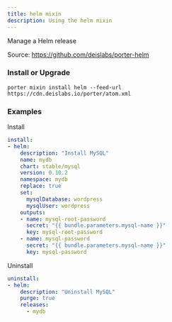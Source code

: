 ```yaml
---
title: helm mixin
description: Using the helm mixin
---
```


Manage a Helm release

Source: https://github.com/deislabs/porter-helm

### Install or Upgrade
```
porter mixin install helm --feed-url https://cdn.deislabs.io/porter/atom.xml
```

### Examples

Install

```yaml
install:
- helm:
    description: "Install MySQL"
    name: mydb
    chart: stable/mysql
    version: 0.10.2
    namespace: mydb
    replace: true
    set:
      mysqlDatabase: wordpress
      mysqlUser: wordpress
    outputs:
    - name: mysql-root-password
      secret: "{{ bundle.parameters.mysql-name }}"
      key: mysql-root-password
    - name: mysql-password
      secret: "{{ bundle.parameters.mysql-name }}"
      key: mysql-password
```

Uninstall

```yaml
uninstall:
- helm:
    description: "Uninstall MySQL"
    purge: true
    releases:
      - mydb
```